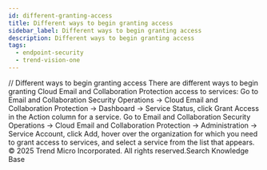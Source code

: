 ```yaml
---
id: different-granting-access
title: Different ways to begin granting access
sidebar_label: Different ways to begin granting access
description: Different ways to begin granting access
tags:
  - endpoint-security
  - trend-vision-one
---
```


/*<![CDATA[*/ $('#title').html($('meta[name=map-description]').attr('content')); /*]]>*/ Different ways to begin granting access There are different ways to begin granting Cloud Email and Collaboration Protection access to services: Go to Email and Collaboration Security Operations → Cloud Email and Collaboration Protection → Dashboard → Service Status, click Grant Access in the Action column for a service. Go to Email and Collaboration Security Operations → Cloud Email and Collaboration Protection → Administration → Service Account, click Add, hover over the organization for which you need to grant access to services, and select a service from the list that appears. © 2025 Trend Micro Incorporated. All rights reserved.Search Knowledge Base